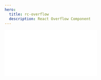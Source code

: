 ```yaml
---
hero:
  title: rc-overflow
  description: React Overflow Component
---
```


<embed src="../README.md" ></embed>

